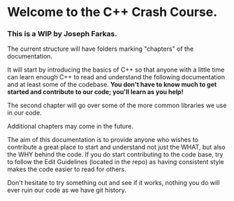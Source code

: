 # Welcome to the C++ Crash Course. 

### This is a WIP by Joseph Farkas. 

The current structure will have folders marking "chapters" of the documentation. 

It will start by introducing the basics of C++ so that anyone with a little time can learn enough C++ to read and understand the following documentation and at least some of the codebase. **You don't have to know much to get started and contribute to our code; you'll learn as you help!** 

The second chapter will go over some of the more common libraries we use in our code. 

Additional chapters may come in the future.

The aim of this documentation is to provide anyone who wishes to contribute a great place to start and understand not just the WHAT, but also the WHY behind the code. If you do start contributing to the code base, try to follow the Edit Guidelines (located in the repo) as having consistent style makes the code easier to read for others. 

Don't hesitate to try something out and see if it works, nothing you do will ever ruin our code as we have git history.